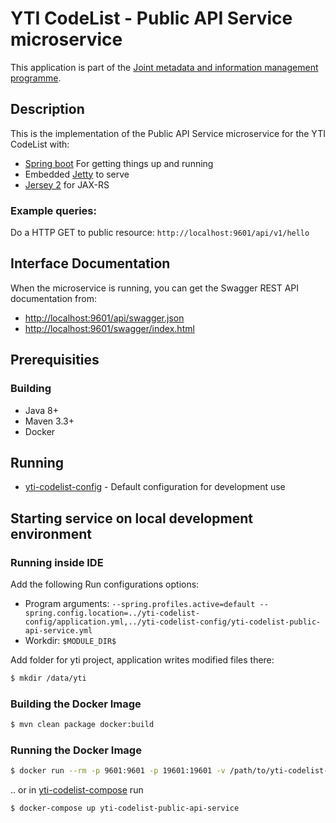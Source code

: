 # YTI CodeList - Public API Service microservice

This application is part of the [Joint metadata and information management programme](https://wiki.julkict.fi/julkict/yti).

## Description

This is the implementation of the Public API Service microservice for the YTI CodeList with:

* [Spring boot] For getting things up and running
* Embedded [Jetty] to serve
* [Jersey 2] for JAX-RS

### Example queries:

Do a HTTP GET to public resource:
`http://localhost:9601/api/v1/hello`

## Interface Documentation

When the microservice is running, you can get the Swagger REST API documentation from:
- [http://localhost:9601/api/swagger.json](http://localhost:9601/api/swagger.json)
- [http://localhost:9601/swagger/index.html](http://localhost:9601/swagger/index.html)

## Prerequisities

### Building
- Java 8+
- Maven 3.3+
- Docker

## Running

- [yti-codelist-config](https://github.com/vrk-yti/yti-codelist-config) - Default configuration for development use

## Starting service on local development environment

### Running inside IDE

Add the following Run configurations options:

- Program arguments: `--spring.profiles.active=default --spring.config.location=../yti-codelist-config/application.yml,../yti-codelist-config/yti-codelist-public-api-service.yml`
- Workdir: `$MODULE_DIR$`

Add folder for yti project, application writes modified files there:

```bash
$ mkdir /data/yti
```


### Building the Docker Image

```bash
$ mvn clean package docker:build
```

### Running the Docker Image

```bash
$ docker run --rm -p 9601:9601 -p 19601:19601 -v /path/to/yti-codelist-config:/config --name=yti-codelist-public-api-service yti-codelist-public-api-service -a --spring.config.location=/config/application.yml,/config/yti-codelist-public-api-service.yml
```

.. or in [yti-codelist-compose](https://github.com/vrk-yti/yti-codelist-compose/) run

```bash
$ docker-compose up yti-codelist-public-api-service
```

[Spring boot]:http://projects.spring.io/spring-boot/
[Jetty]:http://www.eclipse.org/jetty/
[Jersey 2]:https://jersey.java.net
